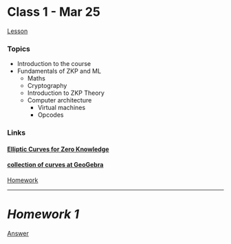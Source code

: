 # Class 1 - Mar 25

[Lesson](./Lesson1.pdf)

### Topics

- Introduction to the course
- Fundamentals of ZKP and ML
     - Maths
     - Cryptography
     - Introduction to ZKP Theory
     - Computer architecture
          - Virtual machines
          - Opcodes

### Links

#### [Elliptic Curves for Zero Knowledge](https://zk-explainer.kryha.dev/lesson-1)

#### [collection of curves at GeoGebra](https://www.geogebra.org/search/elliptic%20curve)

[Homework](./Homework1.pdf)

---

# **_Homework 1_**
[Answer](./HomeworkAnswers1.pdf)
